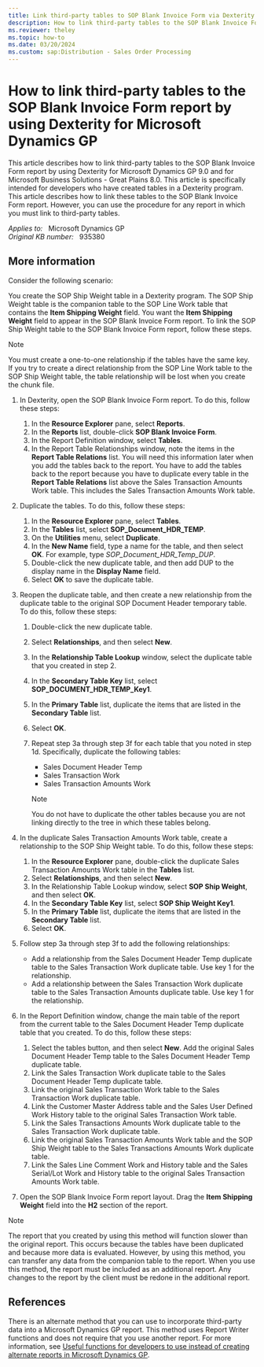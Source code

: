 ```yaml
---
title: Link third-party tables to SOP Blank Invoice Form via Dexterity
description: How to link third-party tables to the SOP Blank Invoice Form report by using Dexterity for Microsoft Dynamics GP.
ms.reviewer: theley
ms.topic: how-to
ms.date: 03/20/2024
ms.custom: sap:Distribution - Sales Order Processing
---
```

# How to link third-party tables to the SOP Blank Invoice Form report by using Dexterity for Microsoft Dynamics GP

This article describes how to link third-party tables to the SOP Blank Invoice Form report by using Dexterity for Microsoft Dynamics GP 9.0 and for Microsoft Business Solutions - Great Plains 8.0. This article is specifically intended for developers who have created tables in a Dexterity program. This article describes how to link these tables to the SOP Blank Invoice Form report. However, you can use the procedure for any report in which you must link to third-party tables.

_Applies to:_ &nbsp; Microsoft Dynamics GP  
_Original KB number:_ &nbsp; 935380

## More information

Consider the following scenario:

You create the SOP Ship Weight table in a Dexterity program. The SOP Ship Weight table is the companion table to the SOP Line Work table that contains the **Item Shipping Weight** field. You want the **Item Shipping Weight** field to appear in the SOP Blank Invoice Form report. To link the SOP Ship Weight table to the SOP Blank Invoice Form report, follow these steps.

> [!NOTE]
> You must create a one-to-one relationship if the tables have the same key. If you try to create a direct relationship from the SOP Line Work table to the SOP Ship Weight table, the table relationship will be lost when you create the chunk file.

1. In Dexterity, open the SOP Blank Invoice Form report. To do this, follow these steps:

    1. In the **Resource Explorer** pane, select **Reports**.
    2. In the **Reports** list, double-click **SOP Blank Invoice Form**.
    3. In the Report Definition window, select **Tables**.
    4. In the Report Table Relationships window, note the items in the **Report Table Relations** list. You will need this information later when you add the tables back to the report. You have to add the tables back to the report because you have to duplicate every table in the **Report Table Relations** list above the Sales Transaction Amounts Work table. This includes the Sales Transaction Amounts Work table.

2. Duplicate the tables. To do this, follow these steps:

    1. In the **Resource Explorer** pane, select **Tables**.
    2. In the **Tables** list, select **SOP_Document_HDR_TEMP**.
    3. On the **Utilities** menu, select **Duplicate**.
    4. In the **New Name** field, type a name for the table, and then select **OK**. For example, type *SOP_Document_HDR_Temp_DUP*.
    5. Double-click the new duplicate table, and then add DUP to the display name in the **Display Name** field.
    6. Select **OK** to save the duplicate table.

3. Reopen the duplicate table, and then create a new relationship from the duplicate table to the original SOP Document Header temporary table. To do this, follow these steps:

    1. Double-click the new duplicate table.
    2. Select **Relationships**, and then select **New**.
    3. In the **Relationship Table Lookup** window, select the duplicate table that you created in step 2.
    4. In the **Secondary Table Key** list, select **SOP_DOCUMENT_HDR_TEMP_Key1**.
    5. In the **Primary Table** list, duplicate the items that are listed in the **Secondary Table** list.
    6. Select **OK**.
    7. Repeat step 3a through step 3f for each table that you noted in step 1d. Specifically, duplicate the following tables:

       - Sales Document Header Temp
       - Sales Transaction Work
       - Sales Transaction Amounts Work

       > [!NOTE]
       > You do not have to duplicate the other tables because you are not linking directly to the tree in which these tables belong.

4. In the duplicate Sales Transaction Amounts Work table, create a relationship to the SOP Ship Weight table. To do this, follow these steps:

    1. In the **Resource Explorer** pane, double-click the duplicate Sales Transaction Amounts Work table in the **Tables** list.
    2. Select **Relationships**, and then select **New**.
    3. In the Relationship Table Lookup window, select **SOP Ship Weight**, and then select **OK**.
    4. In the **Secondary Table Key** list, select **SOP Ship Weight Key1**.
    5. In the **Primary Table** list, duplicate the items that are listed in the **Secondary Table** list.
    6. Select **OK**.

5. Follow step 3a through step 3f to add the following relationships:

   - Add a relationship from the Sales Document Header Temp duplicate table to the Sales Transaction Work duplicate table. Use key 1 for the relationship.
   - Add a relationship between the Sales Transaction Work duplicate table to the Sales Transaction Amounts duplicate table. Use key 1 for the relationship.

6. In the Report Definition window, change the main table of the report from the current table to the Sales Document Header Temp duplicate table that you created. To do this, follow these steps:

    1. Select the tables button, and then select **New**. Add the original Sales Document Header Temp table to the Sales Document Header Temp duplicate table.
    2. Link the Sales Transaction Work duplicate table to the Sales Document Header Temp duplicate table.
    3. Link the original Sales Transaction Work table to the Sales Transaction Work duplicate table.
    4. Link the Customer Master Address table and the Sales User Defined Work History table to the original Sales Transaction Work table.
    5. Link the Sales Transactions Amounts Work duplicate table to the Sales Transaction Work duplicate table.
    6. Link the original Sales Transaction Amounts Work table and the SOP Ship Weight table to the Sales Transactions Amounts Work duplicate table.
    7. Link the Sales Line Comment Work and History table and the Sales Serial/Lot Work and History table to the original Sales Transaction Amounts Work table.

7. Open the SOP Blank Invoice Form report layout. Drag the **Item Shipping Weight** field into the **H2** section of the report.

> [!NOTE]
> The report that you created by using this method will function slower than the original report. This occurs because the tables have been duplicated and because more data is evaluated. However, by using this method, you can transfer any data from the companion table to the report. When you use this method, the report must be included as an additional report. Any changes to the report by the client must be redone in the additional report.

## References

There is an alternate method that you can use to incorporate third-party data into a Microsoft Dynamics GP report. This method uses Report Writer functions and does not require that you use another report. For more information, see [Useful functions for developers to use instead of creating alternate reports in Microsoft Dynamics GP](https://support.microsoft.com/topic/useful-functions-for-developers-to-use-instead-of-creating-alternate-reports-in-microsoft-dynamics-gp-ad87080c-b0ee-ca4d-2d79-db808b019190).
